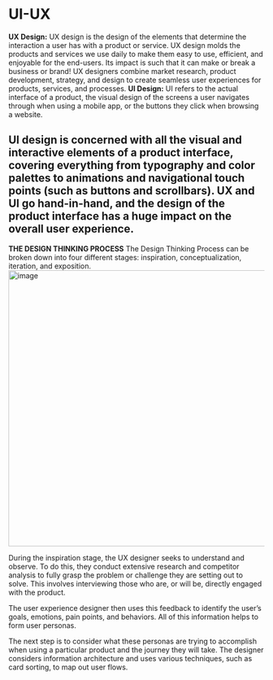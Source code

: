 # UI-UX
**UX Design:** UX design is the design of the elements that determine the interaction a user has with a product or service. UX design molds the products and services we use daily to make them easy to use, efficient, and enjoyable for the end-users. Its impact is such that it can make or break a business or brand!
UX designers combine market research, product development, strategy, and design to create seamless user experiences for products, services, and processes.
**UI Design:** UI refers to the actual interface of a product, the visual design of the screens a user navigates through when using a mobile app, or the buttons they click when browsing a website.

UI design is concerned with all the visual and interactive elements of a product interface, covering everything from typography and color palettes to animations and navigational touch points (such as buttons and scrollbars).
**UX and UI go hand-in-hand, and the design of the product interface has a huge impact on the overall user experience.** 
---------------------------------------------------------------------------------------------------------------------
**THE DESIGN THINKING PROCESS** 
The Design Thinking Process can be broken down into four different stages: inspiration, conceptualization, iteration, and exposition.
<img width="543" alt="image" src="https://github.com/shrutiniet/UI-UX/assets/69854848/69229c22-be0b-46e3-8e6e-0e36c59976d4">

During the inspiration stage, the UX designer seeks to understand and observe. To do this, they conduct extensive research and competitor analysis to fully grasp the problem or challenge they are setting out to solve. This involves interviewing those who are, or will be, directly engaged with the product.

The user experience designer then uses this feedback to identify the user’s goals, emotions, pain points, and behaviors. All of this information helps to form user personas.

The next step is to consider what these personas are trying to accomplish when using a particular product and the journey they will take. The designer considers information architecture and uses various techniques, such as card sorting, to map out user flows.


